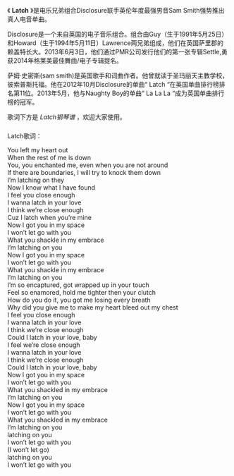 

《 **Latch** 》是电乐兄弟组合Disclosure联手英伦年度最强男音Sam Smith强势推出真人电音单曲。

Disclosure是一个来自英国的电子音乐组合。组合由Guy（生于1991年5月25日）和Howard（生于1994年5月11日）Lawrence两兄弟组成，他们在英国萨里郡的赖盖特长大。2013年6月3日，他们通过PMR公司发行他们的第一张专辑Settle,勇获2014年格莱美最佳舞曲/电子专辑提名。

萨姆·史密斯(sam smith)是英国歌手和词曲作者。他曾就读于圣玛丽天主教学校，彼索普斯托福。他在2012年10月Disclosure的单曲“
Latch “在英国单曲排行榜排名第11位。2013年5月，他与Naughty Boy的单曲“ La La La “成为英国单曲排行榜的冠军。

歌词下方是 _Latch钢琴谱_ ，欢迎大家使用。

###  
Latch歌词：

You left my heart out  
When the rest of me is down  
You, you enchanted me, even when you are not around  
If there are boundaries, I will try to knock them down  
I’m latching on they  
Now I know what I have found  
I feel you close enough  
I wanna latch in your love  
I think we’re close enough  
Cuz I latch when you’re mine  
Now I got you in my space  
I won’t let go with you  
What you shackle in my embrace  
I’m latching on you  
Now I got you in my space  
I won’t let go with you  
What you shackle in my embrace  
I’m latching on you  
I’m so encaptured, got wrapped up in your touch  
Feel so enamored, hold me tighter then your clutch  
How do you do it, you got me losing every breath  
Why did you give me to make my heart bleed out my chest  
I feel you close enough  
I wanna latch in your love  
I think we’re close enough  
Could I latch in your love, baby  
I feel we’re close enough  
I wanna latch in your love  
I think we’re close enough  
Could I latch in your love, baby  
Now I got you in my space  
I won’t let go with you  
What you shackled in my embrace  
I’m latching on you  
Now I got you in my space  
I won’t let go with you  
What you shackled in my embrace  
I’m latching on you  
latching on you  
I won’t let go with you  
(I won’t let go)  
latching on you  
I won’t let go with you  
  

